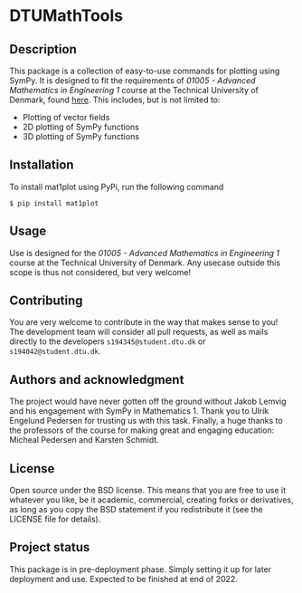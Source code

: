 # DTUMathTools

## Description
This package is a collection of easy-to-use commands for plotting using SymPy. It is designed to fit the requirements of *01005 - Advanced Mathematics in Engineering 1* course at the Technical University of Denmark, found [here](https://01005.compute.dtu.dk/). This includes, but is not limited to:

- Plotting of vector fields
- 2D plotting of SymPy functions
- 3D plotting of SymPy functions

## Installation
To install mat1plot using PyPi, run the following command

``$ pip install mat1plot``

## Usage
Use is designed for the *01005 - Advanced Mathematics in Engineering 1* course at the Technical University of Denmark. Any usecase outside this scope is thus not considered, but very welcome!

## Contributing
You are very welcome to contribute in the way that makes sense to you! The development team will consider all pull requests, as well as mails directly to the developers ``s194345@student.dtu.dk`` or ``s194042@student.dtu.dk``.

## Authors and acknowledgment
The project would have never gotten off the ground without Jakob Lemvig and his engagement with SymPy in Mathematics 1. Thank you to Ulrik Engelund Pedersen for trusting us with this task. Finally, a huge thanks to the professors of the course for making great and engaging education: Micheal Pedersen and Karsten Schmidt.

## License
Open source under the BSD license. This means that you are free to use it whatever you like, be it academic, commercial, creating forks or derivatives, as long as you copy the BSD statement if you redistribute it (see the LICENSE file for details).

## Project status
This package is in pre-deployment phase. Simply setting it up for later deployment and use. Expected to be finished at end of 2022.
